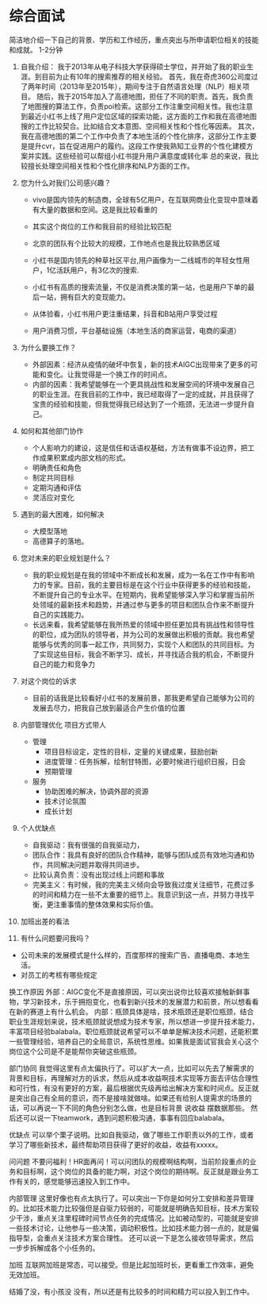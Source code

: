 # 综合面试
简洁地介绍一下自己的背景、学历和工作经历，重点突出与所申请职位相关的技能和成就。 1-2分钟
1. 自我介绍：
   我于2013年从电子科技大学获得硕士学位，并开始了我的职业生涯。到目前为止有10年的搜索推荐的相关经验。
   首先，我在奇虎360公司度过了两年时间（2013年至2015年），期间专注于自然语言处理（NLP）相关项目。
   随后，我于2015年加入了高德地图，担任了不同的职责。首先，我负责了地图搜的算法工作，负责poi检索。这部分工作注重空间相关性。我也注意到最近小红书上线了用户定位区域的探索功能，这方面的工作和我在高德地图搜的工作比较契合。比如结合文本意图、空间相关性和个性化等因素。
   其次，我在高德地图的第二个工作中负责了本地生活的个性化排序，这部分工作主要是提升cvr，旨在促进用户的履约。这段工作使我熟知工业界的个性化建模方案并实践。这些经验可以帮组小红书提升用户满意度或转化率
   总的来说，我比较擅长处理空间相关性和个性化排序和NLP方面的工作。


3. 您为什么对我们公司感兴趣？
   - vivo是国内领先的制造商，全球有5亿用户，在互联网商业化变现中意味着有大量的数据和空间。这是我比较看重的
   - 其实这个岗位的工作和我目前的经验比较匹配
   - 北京的团队有个比较大的规模，工作地点也是我比较熟悉区域
  
   - 小红书是国内领先的种草社区平台,用户画像为一二线城市的年轻女性用户，1亿活跃用户，有3亿次的搜索.
   - 小红书有高质的搜索流量，不仅是消费决策的第一站，也是用户下单的最后一站，拥有巨大的变现能力。
   - 从体验看，小红书用户更注重结果，抖音和B站用户享受过程
   - 用户消费习惯，平台基础设施（本地生活的商家运营，电商的渠道）
   
4. 为什么要换工作？
   - 外部因素：经济从疫情的破坏中恢复，新的技术AIGC出现带来了更多的可能和变化。让我觉得是一个换工作的时间点。
   - 内部的因素：我希望能够在一个更具挑战性和发展空间的环境中发展自己的职业生涯。在我目前的工作中，我已经取得了一定的成就，并且获得了宝贵的经验和技能，但我觉得我已经达到了一个瓶颈，无法进一步提升自己。

5. 如何和其他部门协作
   - 个人影响力的建设，这是信任和话语权基础，方法有做事不设边界，把工作成果积累成内部文档的形式。
   - 明确责任和角色
   - 制定共同目标
   - 定期沟通和评估
   - 灵活应对变化
     
2. 遇到的最大困难，如何解决
   - 大模型落地
   - 高德算子的落地。
     
3. 您对未来的职业规划是什么？
   - 我的职业规划是在我的领域中不断成长和发展，成为一名在工作中有影响力的专家。目前，我的主要目标是在这个行业中获得更多的经验和技能，不断提升自己的专业水平。在短期内，我希望能够深入学习和掌握当前所处领域的最新技术和趋势，并通过参与更多的项目和团队合作来不断提升自己的实践能力。
   - 长远来看，我希望能够在我所热爱的领域中担任更加具有挑战性和领导性的职位，成为团队的领导者，并为公司的发展做出积极的贡献。我也希望能够与优秀的同事一起工作，共同努力，实现个人和团队的共同目标。为了实现这些目标，我会不断学习、成长，并寻找适合我的机会，不断提升自己的能力和竞争力
     
4. 对这个岗位的诉求
   - 目前的话我是比较看好小红书的发展前景，那我更希望自己能够为公司的发展去尽力，把我自己放到最适合产生价值的位置
     
5. 内部管理优化
   项目方式带人
   - 管理
     * 项目目标设定，定性的目标，定量的关键成果，鼓励创新
     * 进度管理：任务拆解，绘制甘特图，必要时候进行组织日报，日会
     * 预期管理
   - 服务
     * 协助困难的解决，协调外部的资源
     * 技术讨论氛围
     * 成长计划
       
7. 个人优缺点
   - 自我驱动：我有很强的自我驱动力，
   - 团队合作：我具有良好的团队合作精神，能够与团队成员有效地沟通和协作，共同解决问题并取得共同进步。
   - 比较认真负责：没有出现过线上问题和事故
   - 完美主义：有时候，我的完美主义倾向会导致我过度关注细节，花费过多的时间和精力在一些不太重要的细节上。我意识到这一点，并努力寻找平衡，更注重事情的整体效果和实际价值。
     
8. 加班出差的看法
   
10. 有什么问题要问我吗？
   - 公司未来的发展模式是什么样的，百度那样的搜索广告、直播电商、本地生活。
   - 对员工的考核有哪些规定
  
换工作原因
外部：AIGC变化不是直接原因，可以突出说你比较喜欢接触新鲜事物，学习新技术，乐于拥抱变化，也看到新兴技术的发展潜力和前景，所以想看看在新的赛道上有什么机会。
内部：瓶颈具体是啥，技术瓶颈还是职位瓶颈，结合职业生涯规划来说，技术瓶颈就说想成为技术专家，所以想进一步提升技术能力，丰富项目经验balabala。职位瓶颈就说希望可以不单单是解决技术问题，还能积累一些管理经验，培养自己的全局意识，系统性思维。如果我是面试官我会关心这个岗位这个公司是不是能帮你突破这些瓶颈。

部门协同
我觉得这里有点太偏执行了。可以扩大一点，比如可以先去了解需求的背景和目标，再理解对方的诉求，然后从成本收益啊技术实现等方面去评估合理性和可行性，有没有更好的方案，最后根据优先级再给出解决方案和时间点。反正就是突出自己有全局的意识，而不是接啥就做啥。如果还有给别人提需求的场景的话，可以再说一下不同的角色分别怎么做，也是目标背景 说收益 摆数据那些。 然后还可以说一下teamwork，遇到问题积极沟通，事事有回应balabala。

优缺点
可以举个栗子说明。比如自我驱动，做了哪些工作职责以外的工作，或者学习了哪些新技术，最终帮助项目获得了更好的收益，收益有xxxxx。

问问题
不要问福利！HR面再问！可以问团队的规模啊结构啊，当前阶段重点的业务和目标啊，这个岗位的具备的能力啊，对这个岗位的期待啊。反正就是跟业务工作有关的，感觉能够迅速投入到工作中。

内部管理
这里好像也有点太执行了。可以突出一下你是如何分工安排和差异管理的。比如技术能力比较强但是自驱力较弱的，可能就是明确告知目标，技术方案较少干涉，重点关注里程碑时间节点任务的完成情况。比如被动型的，可能就是安排一些技术讨论，让他参与一些决策，调动积极性。比如技术能力弱一点的，就是偏指导型，会重点关注技术方案合理性。
还可以说一下是怎么接收领导需求，然后一步步拆解成各个小任务的。

加班
互联网加班是常态，可以接受。但是比起加班时长，更看重工作效率，避免无效加班。

结婚了没，有小孩没
没有，所以还是有比较多的时间和精力可以投入到工作中。
